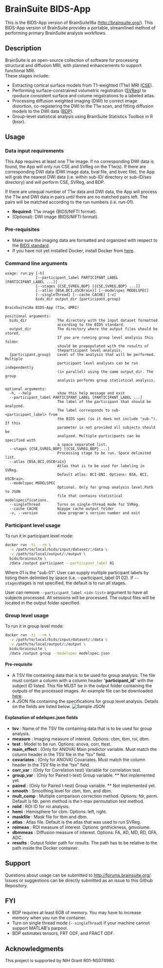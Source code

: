 # BrainSuite BIDS-App 
This is the BIDS-App version of BrainSuite18a (http://brainsuite.org/). This BIDS-App version of BrainSuite provides a portable, streamlined method of performing primary BrainSuite analysis workflows.

## Description
BrainSuite is an open-source collection of software for processing structural and diffusion MRI, with planned enhancements to support functional MRI.  
These stages include: 
* Extracting cortical surface models from T1-weighted (T1w) MRI ([CSE](http://brainsuite.org/processing/surfaceextraction/)).
* Performing surface-constrained volumetric registration ([SVReg](http://brainsuite.org/processing/svreg/)) to rpoduce consistent surface and colume reigstrations to a labeled atlas.
* Processing diffusion weighted imaging (DWI) to correct image distortion, co-registering the DWI to the T1w scan, and fitting diffusion models to the DWI data ([BDP](http://brainsuite.org/processing/diffusion/)). 
* Group-level statistical analysis using BrainSuite Statistics Toolbox in R (bssr).

## Usage
### Data input requirements
This App requires at least one T1w image. If no corresponding DWI data is found, the App will only run CSE and SVReg on the T1w(s). If there are corresponding DWI data (DWI image data, bval file, and bvec file), the App will grab the nearest DWI data (i.e. within sub-ID/ directory or sub-ID/ses directory) and will perform CSE, SVReg, and BDP. 

If there are unequal number of T1w data and DWI data, the App will process the T1w and DWI data in pairs until there are no matched pairs left. The pairs will be matched according to the run numbers (i.e. run-01). 

* **Required**: T1w image (BIDS/NIFTI format).
* (Optional): DWI image (BIDS/NIFTI format).

### Pre-requisites 
* Make sure the imaging data are formatted and organized with respect to the [BIDS standard](http://bids.neuroimaging.io/bids_spec1.1.0.pdf). 
* If you have not yet installed Docker, install Docker from [here](https://docs.docker.com/install/).

### Command line arguments
```
usage: run.py [-h]
              [--participant_label PARTICIPANT_LABEL [PARTICIPANT_LABEL ...]]
              [--stages {CSE,SVREG,BDP} [{CSE,SVREG,BDP} ...]]
              [--atlas {BSA,BCI,USCBrain}] [--modelspec MODELSPEC]
              [--singleThread] [--cache CACHE] [-v]
              bids_dir output_dir {participant,group}

BrainSuite18a BIDS-App (T1w, dMRI)

positional arguments:
  bids_dir              The directory with the input dataset formatted
                        according to the BIDS standard.
  output_dir            The directory where the output files should be stored.
                        If you are running group level analysis this folder
                        should be prepopulated with the results of
                        theparticipant level analysis.
  {participant,group}   Level of the analysis that will be performed. Multiple
                        participant level analyses can be run independently
                        (in parallel) using the same output_dir. The group
                        analysis performs group statistical analysis.

optional arguments:
  -h, --help            show this help message and exit
  --participant_label PARTICIPANT_LABEL [PARTICIPANT_LABEL ...]
                        The label of the participant that should be analyzed.
                        The label corresponds to sub-<participant_label> from
                        the BIDS spec (so it does not include "sub-"). If this
                        parameter is not provided all subjects should be
                        analyzed. Multiple participants can be specified with
                        a space separated list.
  --stages {CSE,SVREG,BDP} [{CSE,SVREG,BDP} ...]
                        Processing stage to be run. Space delimited list.
  --atlas {BSA,BCI,USCBrain}
                        Atlas that is to be used for labeling in SVReg.
                        Default atlas: BCI-DNI. Options: BSA, BCI, USCBrain.
  --modelspec MODELSPEC
                        Optional. Only for group analysis level.Path to JSON
                        file that contains statistical modelspecifications.
  --singleThread        Turns on single-thread mode for SVReg.
  --cache CACHE         Nipype cache output folder
  -v, --version         show program's version number and exit
```

### Participant level usage ###
To run it in participant level mode:
```bash
docker run -ti --rm \
  -v /path/to/local/bids/input/dataset/:/data \
  -v /path/to/local/output/:/output \
  bids/brainsuite \
  /data /output participant --participant_label 01
```
Where 01 is the "sub-01". User can supply multiple participant labels by listing them delimited by space (i.e. --participant_label 01 02). If ``` --stages ```stages is not specified, the default is to run all stages. 

User can remove ``` --participant_label <ids-list> ``` argument to have all subjects processed. 
All sessions will be processed. The output files will be located in the output folder specified.

### Group level usage ###

To run it in group level mode:
```bash
docker run -ti --rm \
  -v /path/to/local/bids/input/dataset/:/data \
  -v /path/to/local/output/:/output \
  bids/brainsuite \
  /data /output group --modelspec modelspec.json
```

#### Pre-requisite ####
* A TSV file containing data that is to be used for group analysis. The file must contain a column with a column header “**participant_id**” with the subject ID listed. This file MUST be in the output folder containing the outputs of the processed images. An example file can be downloaded [here](http://brainsuite.org/wp-content/uploads/2018/05/participants.tsv).
* A JSON file containing the specifications for group level analysis. Details on the fields are listed below.
![Sample JSON](http://brainsuite.org/wp-content/uploads/2018/05/examplemodspecJSON-e1525727233202.png)

#### Explanation of odelspec.json fields ####
* **tsv** : Name of the TSV file containing data that is to be used for group analysis.
* **measure** : Imaging measure of interest. Options: cbm, tbm, roi, dbm.
* **test** : Model to be run. Options: anova, corr, ttest.
* **main_effect** : (Only for ANOVA) Main predictor variable. Must match the column header in the TSV file in the “tsv” field.
* **covariates** : (Only for ANOVA) Covariates. Must match the column header in the TSV file in the “tsv” field.
* **corr_var** : (Only for Correlation test) Variable for correlation test.
* **group_var** : (Only for Paired t-test) Group variable. ** Not implemented yet.
* **paired** : (Only for Paired t-test) Group variable. ** Not implemented yet.
* **smooth** : Smoothing level for cbm, tbm, and dbm.
* **mult_comp** : Multiple comparison correction method. Options: fdr, perm. Default is fdr. perm method is the t-max permutation test method.
* **roiid** : ROI ID for roi analysis.
* **hemi** : Hemisphere for cbm. Options: left, right.
* **maskfile** : Mask file for tbm and dbm.
* **atlas** : Atlas file. Default is the atlas that was used to run SVReg.
* **roimeas** : ROI measure of interest. Options: gmthickness, gmvolume.
* **dbmmeas** : Diffusion measure of interest. Options: FA, AD, MD, RD, GFA, ADC.
* **results** : Output folder path for results. The path has to be relative to the path inside the Docker container.

## Support
Questions about usage can be submitted to http://forums.brainsuite.org/. 
Issues or suggestions can be directly submitted as an issue to this Github Repository.

## FYI
* BDP requires at least 6GB of memory. You may have to increase memory when you run the container. 
* Turn on single thread mode (``` --singleThread ```) if your machine cannot support MATLAB's parpool.
* BDP estimates tensors, FRT ODF, and FRACT ODF.

## Acknowledgments ##
This project is supported by NIH Grant R01-NS074980.
